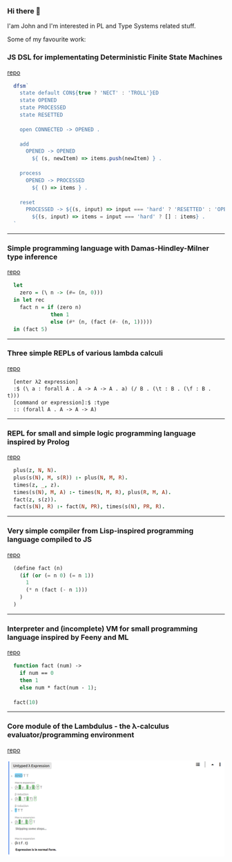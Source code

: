 ### Hi there 👋

I'am John and I'm interested in PL and Type Systems related stuff.

Some of my favourite work:

### JS DSL for implementating Deterministic Finite State Machines

<!--
  Explain what it's about. Just simple POC for fun.
-->

[repo](https://github.com/Taskkill/dfsm-dsl)

```javascript
  dfsm`
    state default CON${true ? 'NECT' : 'TROLL'}ED
    state OPENED
    state PROCESSED
    state RESETTED

    open CONNECTED -> OPENED .

    add
      OPENED -> OPENED
        ${ (s, newItem) => items.push(newItem) } .

    process
      OPENED -> PROCESSED
        ${ () => items } .

    reset
      PROCESSED -> ${(s, input) => input === 'hard' ? 'RESETTED' : 'OPENED'}
        ${(s, input) => items = input === 'hard' ? [] : items} .
  `
```
___

### Simple programming language with Damas-Hindley-Milner type inference

<!--
Explain what and why.
-->

[repo](https://github.com/Taskkill/frea)

```haskell
  let
    zero = (\ n -> (#= (n, 0)))
  in let rec
    fact n = if (zero n)
              then 1
              else (#* (n, (fact (#- (n, 1)))))
  in (fact 5)
```

___

### Three simple REPLs of various lambda calculi

<!--
Explain what and why.
-->

[repo](https://github.com/Taskkill/lambdas)

```
  [enter λ2 expression]
  :$ (\ a : forall A . A -> A -> A . a) (/ B . (\t : B . (\f : B . t)))
  [command or expression]:$ :type
  :: (forall A . A -> A -> A)
```

___

### REPL for small and simple logic programming language inspired by Prolog

[repo](https://github.com/Taskkill/monolog)

```prolog
  plus(z, N, N).
  plus(s(N), M, s(R)) :- plus(N, M, R).
  times(z, _, z).
  times(s(N), M, A) :- times(N, M, R), plus(R, M, A).
  fact(z, s(z)).
  fact(s(N), R) :- fact(N, PR), times(s(N), PR, R).
```

___

### Very simple compiler from Lisp-inspired programming language compiled to JS

[repo](https://github.com/Taskkill/sjs)

```lisp
  (define fact (n)
    (if (or (= n 0) (= n 1))
      1
      (* n (fact (- n 1)))
    )
  )
```

___

### Interpreter and (incomplete) VM for small programming language inspired by Feeny and ML

[repo](https://github.com/Taskkill/FeenyML)

```ml
  function fact (num) ->
    if num == 0
    then 1
    else num * fact(num - 1);

  fact(10)
```

___

### Core module of the Lambdulus - the λ-calculus evaluator/programming environment

[repo](https://github.com/lambdulus/core) 

![Screenshot of the part of the Lambdulus web interface](./imgs/lambdulus-frontend.png)

<!--
Insert some image of the frontend?
-->

